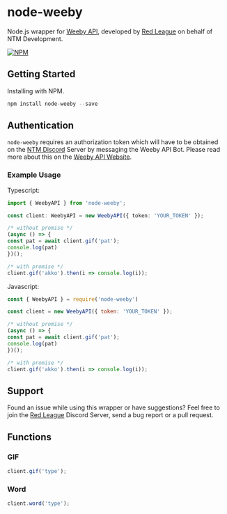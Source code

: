 # node-weeby
Node.js wrapper for [Weeby API](https://weebyapi.ntmnathan.com/), developed by [Red League](https://github.com/redleague) on behalf of NTM Development.

[![NPM](https://nodei.co/npm/node-weeby.png?downloads=true&downloadRank=true&stars=true)](https://nodei.co/npm/node-weeby/)

## Getting Started
Installing with NPM.
```js
npm install node-weeby --save
```

## Authentication
`node-weeby` requires an authorization token which will have to be obtained on the [NTM Discord](https://weebyapi.ntmnathan.com/discord) Server by messaging the Weeby API Bot. Please read more about this on the [Weeby API Website](https://weebyapi.ntmnathan.com/).

### Example Usage

Typescript:

```ts
import { WeebyAPI } from 'node-weeby';

const client: WeebyAPI = new WeebyAPI({ token: 'YOUR_TOKEN' });

/* without promise */
(async () => {
const pat = await client.gif('pat');
console.log(pat)
})();

/* with promise */
client.gif('akko').then(i => console.log(i));
```

Javascript:

```js
const { WeebyAPI } = require('node-weeby')

const client = new WeebyAPI({ token: 'YOUR_TOKEN' });

/* without promise */
(async () => {
const pat = await client.gif('pat');
console.log(pat)
})();

/* with promise */
client.gif('akko').then(i => console.log(i));
```

## Support
Found an issue while using this wrapper or have suggestions? Feel free to join the [Red League](https://discord.gg/P6gV4wX9sG) Discord Server, send a bug report or a pull request.

## Functions

### GIF
```js
client.gif('type');
```

### Word
```js
client.word('type');
```

